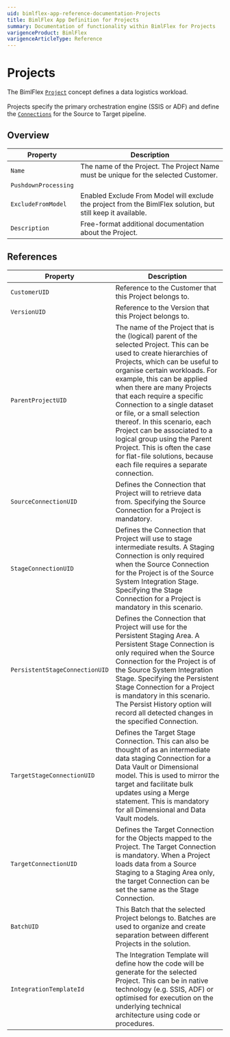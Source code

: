 ```yaml
---
uid: bimlflex-app-reference-documentation-Projects
title: BimlFlex App Definition for Projects
summary: Documentation of functionality within BimlFlex for Projects
varigenceProduct: BimlFlex
varigenceArticleType: Reference
---
```


# Projects

The BimlFlex [`Project`](xref:bimlflex-application-projects) concept defines a data logistics workload.<br><br>Projects specify the primary orchestration engine (SSIS or ADF) and define the [`Connections`](xref:bimlflex-application-connections) for the Source to Target pipeline.

## Overview
  
| Property | Description |
| --------- | ----------- |
|`Name` | The name of the Project. The Project Name must be unique for the selected Customer.|
|`PushdownProcessing` | |
|`ExcludeFromModel` | Enabled Exclude From Model will exclude the project from the BimlFlex solution, but still keep it available.|
|`Description` | Free-format additional documentation about the Project.|

## References
  
| Property | Description |
| --------- | ----------- |
|`CustomerUID` | Reference to the Customer that this Project belongs to.|
|`VersionUID` | Reference to the Version that this Project belongs to.|
|`ParentProjectUID` | The name of the Project that is the (logical) parent of the selected Project. This can be used to create hierarchies of Projects, which can be useful to organise certain workloads. For example, this can be applied when there are many Projects that each require a specific Connection to a single dataset or file, or a small selection thereof. In this scenario, each Project can be associated to a logical group using the Parent Project. This is often the case for flat-file solutions, because each file requires a separate connection.|
|`SourceConnectionUID` | Defines the Connection that Project will to retrieve data from. Specifying the Source Connection for a Project is mandatory.|
|`StageConnectionUID` | Defines the Connection that Project will use to stage intermediate results. A Staging Connection is only required when the Source Connection for the Project is of the Source System Integration Stage. Specifying the Stage Connection for a Project is mandatory in this scenario.|
|`PersistentStageConnectionUID` | Defines the Connection that Project will use for the Persistent Staging Area. A Persistent Stage Connection is only required when the Source Connection for the Project is of the Source System Integration Stage. Specifying the Persistent Stage Connection for a Project is mandatory in this scenario. The Persist History option will record all detected changes in the specified Connection.|
|`TargetStageConnectionUID` | Defines the Target Stage Connection. This can also be thought of as an intermediate data staging Connection for a Data Vault or Dimensional model. This is used to mirror the target and facilitate bulk updates using a Merge statement. This is mandatory for all Dimensional and Data Vault models.|
|`TargetConnectionUID` | Defines the Target Connection for the Objects mapped to the Project. The Target Connection is mandatory. When a Project loads data from a Source Staging to a Staging Area only, the target Connection can be set the same as the Stage Connection.|
|`BatchUID` | This Batch that the selected Project belongs to. Batches are used to organize and create separation between different Projects in the solution.|
|`IntegrationTemplateId` | The Integration Template will define how the code will be generate for the selected Project. This can be in native technology (e.g. SSIS, ADF) or optimised for execution on the underlying technical architecture using code or procedures.|


